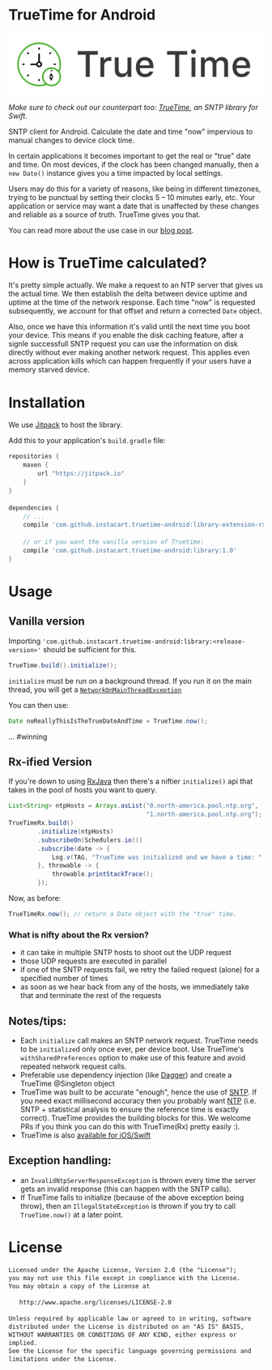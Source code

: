 # TrueTime for Android

![TrueTime](truetime.png "TrueTime for Android")

*Make sure to check out our counterpart too: [TrueTime](https://github.com/instacart/TrueTime.swift), an SNTP library for Swift.*

SNTP client for Android. Calculate the date and time "now" impervious to manual changes to device clock time.

In certain applications it becomes important to get the real or "true" date and time. On most devices, if the clock has been changed manually, then a `new Date()` instance gives you a time impacted by local settings.

Users may do this for a variety of reasons, like being in different timezones, trying to be punctual by setting their clocks 5 – 10 minutes early, etc. Your application or service may want a date that is unaffected by these changes and reliable as a source of truth. TrueTime gives you that.

You can read more about the use case in our [blog post](https://tech.instacart.com/truetime/).

# How is TrueTime calculated?

It's pretty simple actually. We make a request to an NTP server that gives us the actual time. We then establish the delta between device uptime and uptime at the time of the network response. Each time "now" is requested subsequently, we account for that offset and return a corrected `Date` object.

Also, once we have this information it's valid until the next time you boot your device. This means if you enable the disk caching feature, after a signle successfull SNTP request you can use the information on disk directly without ever making another network request. This applies even across application kills which can happen frequently if your users have a memory starved device.

# Installation

We use [Jitpack](https://jitpack.io) to host the library.

Add this to your application's `build.gradle` file:

```groovy
repositories {
    maven {
        url "https://jitpack.io"
    }
}

dependencies {
    // ...
    compile 'com.github.instacart.truetime-android:library-extension-rx:1.0'

    // or if you want the vanilla version of Truetime:
    compile 'com.github.instacart.truetime-android:library:1.0'
}
```

# Usage

## Vanilla version

Importing `'com.github.instacart.truetime-android:library:<release-version>'` should be sufficient for this.

```java
TrueTime.build().initialize();
```

`initialize` must be run on a background thread. If you run it on the main thread, you will get a [`NetworkOnMainThreadException`](https://developer.android.com/reference/android/os/NetworkOnMainThreadException.html)

You can then use:

```java
Date noReallyThisIsTheTrueDateAndTime = TrueTime.now();
```

... #winning

## Rx-ified Version

If you're down to using [RxJava](https://github.com/ReactiveX/RxJava) then there's a niftier `initialize()` api that takes in the pool of hosts you want to query.

```java
List<String> ntpHosts = Arrays.asList("0.north-america.pool.ntp.org",
                                      "1.north-america.pool.ntp.org");
TrueTimeRx.build()
        .initialize(ntpHosts)
        .subscribeOn(Schedulers.io())
        .subscribe(date -> {
            Log.v(TAG, "TrueTime was initialized and we have a time: " + date);
        }, throwable -> {
            throwable.printStackTrace();
        });
```

Now, as before:

```java
TrueTimeRx.now(); // return a Date object with the "true" time.
```

### What is nifty about the Rx version?

* it can take in multiple SNTP hosts to shoot out the UDP request
* those UDP requests are executed in parallel
* if one of the SNTP requests fail, we retry the failed request (alone) for a specified number of times
* as soon as we hear back from any of the hosts, we immediately take that and terminate the rest of the requests

## Notes/tips:

* Each `initialize` call makes an SNTP network request. TrueTime needs to be `initialize`d only once ever, per device boot. Use TrueTime's `withSharedPreferences` option to make use of this feature and avoid repeated network request calls.
* Preferable use dependency injection (like [Dagger](http://square.github.io/dagger/)) and create a TrueTime @Singleton object
* TrueTime was built to be accurate "enough", hence the use of [SNTP](https://en.wikipedia.org/wiki/Network_Time_Protocol#SNTP). If you need exact millisecond accuracy then you probably want [NTP](https://www.meinbergglobal.com/english/faq/faq_37.htm) (i.e. SNTP + statistical analysis to ensure the reference time is exactly correct). TrueTime provides the building blocks for this. We welcome PRs if you think you can do this with TrueTime(Rx) pretty easily :).
* TrueTime is also [available for iOS/Swift](https://github.com/instacart/truetime.swift)

## Exception handling:

* an `InvalidNtpServerResponseException` is thrown every time the server gets an invalid response (this can happen with the SNTP calls).
* If TrueTime fails to initialize (because of the above exception being throw), then an `IllegalStateException` is thrown if you try to call `TrueTime.now()` at a later point.


# License

```
Licensed under the Apache License, Version 2.0 (the "License");
you may not use this file except in compliance with the License.
You may obtain a copy of the License at

   http://www.apache.org/licenses/LICENSE-2.0

Unless required by applicable law or agreed to in writing, software
distributed under the License is distributed on an "AS IS" BASIS,
WITHOUT WARRANTIES OR CONDITIONS OF ANY KIND, either express or implied.
See the License for the specific language governing permissions and
limitations under the License.
```
